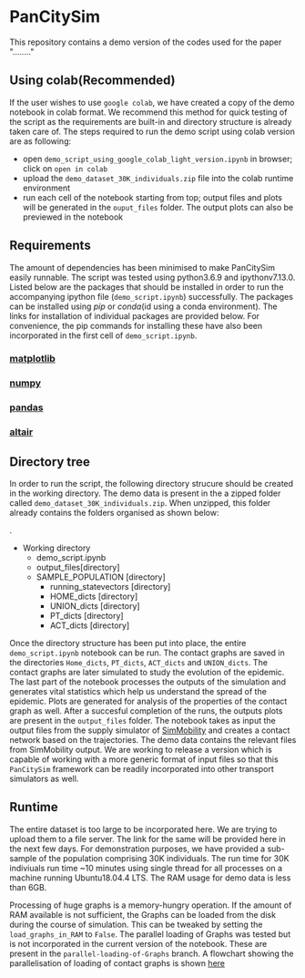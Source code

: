 # PanCitySim
This repository contains a demo version of the codes used for the paper "........"


## Using colab(Recommended)
If the user wishes to use `google colab`, we have created a copy of the demo notebook in colab format. We recommend this method for quick testing of the script as the requirements are built-in and directory structure is already taken care of. The steps required to run the demo script using colab version are as following:
* open `demo_script_using_google_colab_light_version.ipynb` in browser; click on `open in colab`
* upload the `demo_dataset_30K_individuals.zip` file into the colab runtime environment
* run each cell of the notebook starting from top; output files and plots will be generated in the `ouput_files` folder. The output plots can also be previewed in the notebook

## Requirements 
The amount of dependencies has been minimised to make PanCitySim easily runnable. The script was tested using python3.6.9  and ipythonv7.13.0. Listed below are the packages that should be installed in order to run the accompanying ipython file (`demo_script.ipynb`) successfully. The packages can be installed using *pip* or *conda*(id using a conda environment). The links for installation of individual packages are provided below. For convenience, the pip commands for installing these have also been incorporated in the first cell of `demo_script.ipynb`.
### [matplotlib](https://matplotlib.org/3.1.1/users/installing.html)
### [numpy](https://pypi.org/project/numpy/)
### [pandas](https://pandas.pydata.org/pandas-docs/stable/getting_started/install.html)
### [altair](https://altair-viz.github.io/getting_started/installation.html)


## Directory tree
In order to run the script, the following directory strucure should be created in the working directory. The demo data is present in the a zipped folder called `demo_dataset_30K_individuals.zip`. When unzipped, this folder already contains the folders organised as shown below:

.
 * Working directory
   * demo_script.ipynb
   * output_files[directory]
   * SAMPLE_POPULATION  [directory]
     * running_statevectors [directory]
     * HOME_dicts [directory]
     * UNION_dicts [directory]
     * PT_dicts [directory]
     * ACT_dicts [directory]
 
Once the directory structure has been put into place, the entire `demo_script.ipynb` notebook can be run. The contact graphs are saved in the directories `Home_dicts`, `PT_dicts`, `ACT_dicts` and `UNION_dicts`. The contact graphs are later simulated to study the evolution of the epidemic. The last part of the notebook processes the outputs of the simulation and generates vital statistics which help us understand the spread of the epidemic. Plots are generated for analysis of the properties of the contact graph as well. After a succesful completion of the runs, the outputs plots are present in the `output_files` folder. The notebook takes as input the output files from the supply simulator of [SimMobility](https://github.com/smart-fm/simmobility-prod) and creates a contact network based on the trajectories. The demo data contains the relevant files from SimMobility output. We are working to release a version which is capable of working with a more generic format of input files so that this `PanCitySim` framework can be readily incorporated into other transport simulators as well. 

## Runtime
The entire dataset is too large to be incorporated here. We are trying to upload them to a file server. The link for the same will be provided here in the next few days. For demonstration purposes, we have provided a sub-sample of the population comprising 30K individuals. The run time for 30K indiviuals run time ~10 minutes using single thread for all processes on a machine running Ubuntu18.04.4 LTS. The RAM usage for demo data is less than 6GB. 

Processing of huge graphs is a memory-hungry operation. If the amount of RAM available is not sufficient, the Graphs can be loaded from the disk during the course of simulation. This can be tweaked by setting the `load_graphs_in_RAM` to `False`. The parallel loading of Graphs was tested but is not incorporated in the current version of the notebook. These are present in the `parallel-loading-of-Graphs` branch. A flowchart showing the parallelisation of loading of contact graphs is shown [here](https://user-images.githubusercontent.com/9101260/83565330-cfc54480-a550-11ea-87ac-7c00cdf17622.png)
